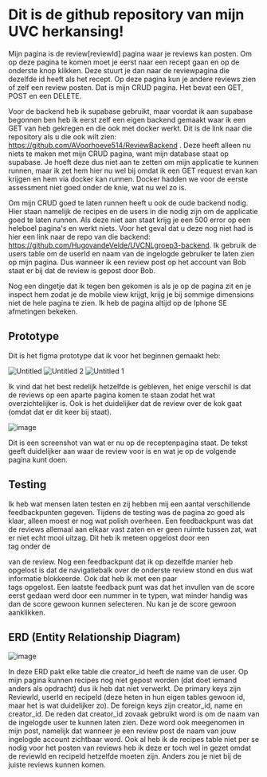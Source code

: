 # Dit is de github repository van mijn UVC herkansing! 
Mijn pagina is de review\[reviewId] pagina waar je reviews kan posten. Om op deze pagina te komen moet je eerst naar een recept gaan en op de onderste knop klikken. Deze stuurt je dan naar de reviewpagina die dezelfde id heeft als het recept. Op deze pagina kun je andere reviews zien of zelf een review posten. Dat is mijn CRUD pagina. Het bevat een GET, POST en een DELETE. 

Voor de backend heb ik supabase gebruikt, maar voordat ik aan supabase begonnen ben heb ik eerst zelf een eigen backend gemaakt waar ik een GET van heb gekregen en die ook met docker werkt. Dit is de link naar die repository als u die ook wilt zien: https://github.com/AVoorhoeve514/ReviewBackend . Deze heeft alleen nu niets te maken met mijn CRUD pagina, want mijn database staat op supabase. Je hoeft deze dus niet aan te zetten om mijn applicatie te kunnen runnen, maar ik zet hem hier nu wel bij omdat ik een GET request ervan kan krijgen en hem via docker kan runnen. Docker hadden we voor de eerste assessment niet goed onder de knie, wat nu wel zo is.

Om mijn CRUD goed te laten runnen heeft u ook de oude backend nodig. Hier staan namelijk de recipes en de users in die nodig zijn om de applicatie goed te laten runnen.  Als deze niet aan staat krijg je een 500 error op een heleboel pagina's en werkt niets. Voor het geval dat u deze nog niet had is hier een link naar de repo van die backend: https://github.com/HugovandeVelde/UVCNLgroep3-backend. Ik gebruik de users table om de userId en naam van de ingelogde gebruiker te laten zien op mijn pagina. Dus wanneer ik een review post op het account van Bob staat er bij dat de review is gepost door Bob.

Nog een dingetje dat ik tegen ben gekomen is als je op de pagina zit en je inspect hem zodat je de mobile view krijgt, krijg je bij sommige dimensions niet de hele pagina te zien. Ik heb de pagina altijd op de Iphone SE afmetingen bekeken.


## Prototype

Dit is het figma prototype dat ik voor het beginnen gemaakt heb:

![Untitled](https://github.com/AVoorhoeve514/ReviewFrontend/assets/123942665/56b420cd-5ead-4e33-b49d-82c5fb798e4e)
![Untitled 2](https://github.com/AVoorhoeve514/ReviewFrontend/assets/123942665/4e9bf204-5f7d-40cf-b02d-982f525c03e8)
![Untitled 1](https://github.com/AVoorhoeve514/ReviewFrontend/assets/123942665/322642b1-64d5-4c7d-9c81-877d74aca0db)

Ik vind dat het best redelijk hetzelfde is gebleven, het enige verschil is dat de reviews op een aparte pagina komen te staan zodat het wat overzichtelijker is. Ook is het duidelijker dat de review over de kok gaat (omdat dat er dit keer bij staat).

![image](https://github.com/AVoorhoeve514/ReviewFrontend/assets/123942665/ce1759cf-8e34-470c-81e3-d4831692624e)

Dit is een screenshot van wat er nu op de receptenpagina staat. De tekst geeft duidelijker aan waar de review voor is en wat je op de volgende pagina kunt doen.


## Testing

Ik heb wat mensen laten testen en zij hebben mij een aantal verschillende feedbackpunten gegeven. Tijdens de testing was de pagina zo goed als klaar, alleen moest er nog wat polish overheen. Een feedbackpunt was dat de reviews allemaal aan elkaar vast zaten en er geen ruimte tussen zat, wat er niet echt mooi uitzag. Dit heb ik meteen opgelost door een <br> tag onder de <div> van de review. Nog een feedbackpunt dat ik op dezelfde manier heb opgelost is dat de navigatiebalk over de onderste review stond en dus wat informatie blokkeerde. Ook dat heb ik met een paar <br> tags opgelost. Een laatste feedback punt was dat het invullen van de score eerst gedaan werd door een nummer in te typen, wat minder handig was dan de score gewoon kunnen selecteren. Nu kan je de score gewoon aanklikken.

## ERD (Entity Relationship Diagram)

![image](https://github.com/AVoorhoeve514/ReviewFrontend/assets/123942665/d16821a2-4c08-4678-8ad5-f899716ba07c)

In deze ERD pakt elke table die creator_id heeft de name van de user. Op mijn pagina kunnen recipes nog niet gepost worden (dat doet iemand anders als opdracht) dus ik heb dat niet verwerkt. De primary keys zijn ReviewId, userId en recipeId (deze heten in hun eigen tables gewoon id, maar het is wat duidelijker zo). De foreign keys zijn creator_id, name en creator_id. De reden dat creator_id zovaak gebruikt word is om de naam van de ingelogde user te kunnen laten zien. Deze word ook meegenomen in mijn post, namelijk dat wanneer je een review post de naam van jouw ingelogde account zichtbaar word. Ook al heb ik de recipes table niet per se nodig voor het posten van reviews heb ik deze er toch wel in gezet omdat de reviewId en recipeId hetzelfde moeten zijn. Anders zou je niet bij de juiste reviews kunnen komen. 
